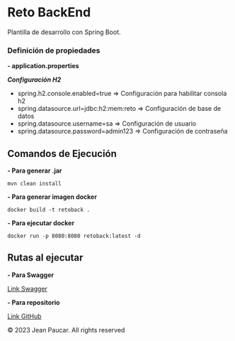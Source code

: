 # Reto BackEnd

Plantilla de desarrollo con Spring Boot.



### Definición de propiedades

**- application.properties**

***Configuración H2***

- spring.h2.console.enabled=true => Configuración para habilitar consola h2
- spring.datasource.url=jdbc:h2:mem:reto => Configuración de base de datos
- spring.datasource.username=sa => Configuración de usuario
- spring.datasource.password=admin123 => Configuración de contraseña



## Comandos de Ejecución

**- Para generar .jar**

    mvn clean install

**- Para generar imagen docker**

    docker build -t retoback .

**- Para ejecutar docker**

    docker run -p 8080:8080 retoback:latest -d

## Rutas al ejecutar

**- Para Swagger**

[Link Swagger](http://localhost:8080/swagger-ui/index.html)

**- Para repositorio**

[Link GitHub](https://github.com/JeanPaucar/RetoTataTipoCambio)


© 2023 Jean Paucar. All rights reserved
